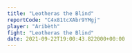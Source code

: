 ```yaml
---
title: "Leotheras the Blind"
reportCode: "C4x81tcXAbr9YMgj"
player: "Aribèth"
fight: "Leotheras the Blind"
date: 2021-09-22T19:00:43.822000+00:00
---
```

